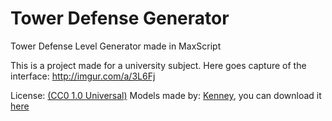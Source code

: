 # Tower Defense Generator

Tower Defense Level Generator made in MaxScript

This is a project made for a university subject.
Here goes capture of the interface:
http://imgur.com/a/3L6Fj

License: [(CC0 1.0 Universal)](https://creativecommons.org/publicdomain/zero/1.0/)
Models made by: [Kenney](https://kenney.nl/assets), you can download it [here](https://creativecommons.org/publicdomain/zero/1.0/)

